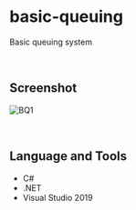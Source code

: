 # basic-queuing

Basic queuing system

<br>

## Screenshot

![BQ1](https://user-images.githubusercontent.com/84888155/129998413-ba8ac61a-79f0-4a99-94c7-c22532177c6b.PNG)

<br>

## Language and Tools

- C#
- .NET
- Visual Studio 2019
